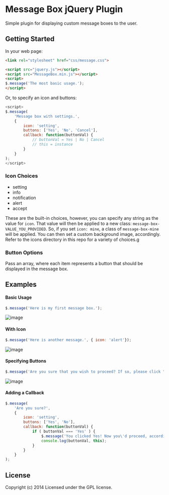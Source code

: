 # Message Box jQuery Plugin

Simple plugin for displaying custom message boxes to the user.

## Getting Started

In your web page:

```html
<link rel="stylesheet" href="css/message.css">

<script src="jquery.js"></script>
<script src="MessageBox.min.js"></script>
<script>
$.message('The most basic usage.');
</script>
```

Or, to specify an icon and buttons:

```js
<script>
$.message(
	'Message box with settings.',
	{
		icon: 'setting',
		buttons: ['Yes', 'No', 'Cancel'],
		callback: function(buttonVal) {
			// buttonVal = Yes | No | Cancel
			// this = instance
		}
	}
);
</script>
```

### Icon Choices

- setting
- info
- notification
- alert
- accept

These are the built-in choices, however, you can specify any string as the value for `icon`. That value will then be applied to a new class: `message-box-VALUE_YOU_PROVIDED`. So, if you set `icon: mine`, a class of `message-box-mine` will be applied. You can then set a custom background image, accordingly. Refer to the icons directory in this repo for a variety of choices.g

### Button Options

Pass an array, where each item represents a button that should be displayed in the message box.



## Examples

#### Basic Usage
```js
$.message('Here is my first message box.');
```

![image](https://raw.github.com/tuvaergun/Message-Box/master/docs/images/basic.jpeg)


#### With Icon
```js
$.message('Here is another message.', { icon: 'alert'});
```

![image](https://raw.github.com/tuvaergun/Message-Box/master/docs/images/icon.jpeg)


#### Specifying Buttons
```js
$.message('Are you sure that you wish to proceed? If so, please click "Yes."', { icon: 'setting', buttons: ['Yes', 'No', 'Cancel']});
```

![image](https://raw.github.com/tuvaergun/Message-Box/master/docs/images/settings.jpeg)


#### Adding a Callback
```js
$.message(
	'Are you sure?',
	{ 
		icon: 'setting',
		buttons: ['Yes', 'No'],
		callback: function(buttonVal) {
			if ( buttonVal === 'Yes' ) {
				$.message('You clicked Yes! Now you\'d proceed, accordingly.');
				console.log(buttonVal, this);
			}
		}
	}
);
```


## License
Copyright (c) 2014
Licensed under the GPL license.